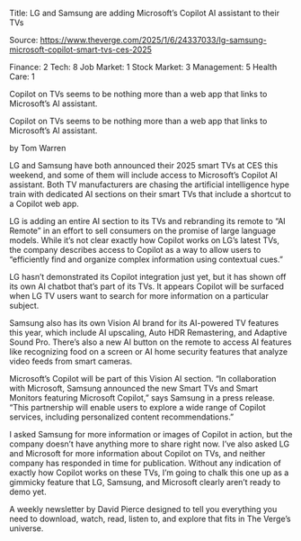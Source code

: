 Title: LG and Samsung are adding Microsoft’s Copilot AI assistant to their TVs

Source: https://www.theverge.com/2025/1/6/24337033/lg-samsung-microsoft-copilot-smart-tvs-ces-2025

Finance: 2
Tech: 8
Job Market: 1
Stock Market: 3
Management: 5
Health Care: 1

Copilot on TVs seems to be nothing more than a web app that links to Microsoft’s AI assistant.

Copilot on TVs seems to be nothing more than a web app that links to Microsoft’s AI assistant.

by  Tom Warren

LG and Samsung have both announced their 2025 smart TVs at CES this weekend, and some of them will include access to Microsoft’s Copilot AI assistant. Both TV manufacturers are chasing the artificial intelligence hype train with dedicated AI sections on their smart TVs that include a shortcut to a Copilot web app.

LG is adding an entire AI section to its TVs and rebranding its remote to “AI Remote” in an effort to sell consumers on the promise of large language models. While it’s not clear exactly how Copilot works on LG’s latest TVs, the company describes access to Copilot as a way to allow users to “efficiently find and organize complex information using contextual cues.”

LG hasn’t demonstrated its Copilot integration just yet, but it has shown off its own AI chatbot that’s part of its TVs. It appears Copilot will be surfaced when LG TV users want to search for more information on a particular subject.

Samsung also has its own Vision AI brand for its AI-powered TV features this year, which include AI upscaling, Auto HDR Remastering, and Adaptive Sound Pro. There’s also a new AI button on the remote to access AI features like recognizing food on a screen or AI home security features that analyze video feeds from smart cameras.

Microsoft’s Copilot will be part of this Vision AI section. “In collaboration with Microsoft, Samsung announced the new Smart TVs and Smart Monitors featuring Microsoft Copilot,” says Samsung in a press release. “This partnership will enable users to explore a wide range of Copilot services, including personalized content recommendations.”

I asked Samsung for more information or images of Copilot in action, but the company doesn’t have anything more to share right now. I’ve also asked LG and Microsoft for more information about Copilot on TVs, and neither company has responded in time for publication. Without any indication of exactly how Copilot works on these TVs, I’m going to chalk this one up as a gimmicky feature that LG, Samsung, and Microsoft clearly aren’t ready to demo yet.

A weekly newsletter by David Pierce designed to tell you everything you need to download, watch, read, listen to, and explore that fits in The Verge’s universe.
